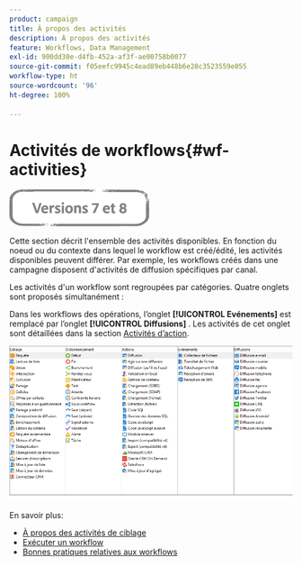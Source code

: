 ```yaml
---
product: campaign
title: À propos des activités
description: À propos des activités
feature: Workflows, Data Management
exl-id: 900dd30e-d4fb-452a-af3f-ae00758b0077
source-git-commit: f05eefc9945c4ead89eb448b6e28c3523559e055
workflow-type: ht
source-wordcount: '96'
ht-degree: 100%

---
```


# Activités de workflows{#wf-activities}

![](../../assets/common.svg)

Cette section décrit l&#39;ensemble des activités disponibles. En fonction du noeud ou du contexte dans lequel le workflow est créé/édité, les activités disponibles peuvent différer. Par exemple, les workflows créés dans une campagne disposent d&#39;activités de diffusion spécifiques par canal.

Les activités d&#39;un workflow sont regroupées par catégories. Quatre onglets sont proposés simultanément :

Dans les workflows des opérations, l’onglet **[!UICONTROL Evénements]** est remplacé par l’onglet **[!UICONTROL Diffusions]** . Les activités de cet onglet sont détaillées dans la section [Activités d’action](about-action-activities.md).

![](assets/wf-activity-tabs.png)

En savoir plus:

* [À propos des activités de ciblage](about-targeting-activities.md)
* [Exécuter un workflow](starting-a-workflow.md)
* [Bonnes pratiques relatives aux workflows](workflow-best-practices.md)
